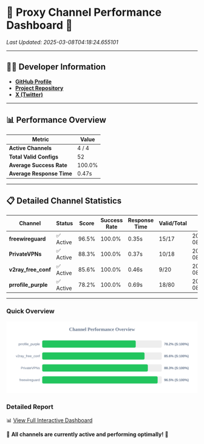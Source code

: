 # 🌟 Proxy Channel Performance Dashboard 🌟

_Last Updated: 2025-03-08T04:18:24.655101_

---

## 👩‍💻 Developer Information

- **[GitHub Profile](https://github.com/4n0nymou3)**  
- **[Project Repository](https://github.com/4n0nymou3/multi-proxy-config-fetcher)**  
- **[X (Twitter)](https://x.com/4n0nymou3)**  

---

## 📊 Performance Overview

| Metric                | Value       |
|-----------------------|-------------|
| **Active Channels**   | 4 / 4       |
| **Total Valid Configs** | 52          |
| **Average Success Rate** | 100.0%      |
| **Average Response Time** | 0.47s       |

---

## 📋 Detailed Channel Statistics

| Channel          | Status     | Score  | Success Rate | Response Time | Valid/Total | Last Success               |
|------------------|------------|--------|--------------|---------------|-------------|----------------------------|
| **freewireguard**  | ✅ Active  | 96.5%  | 100.0% | 0.35s         | 15/17       | 2025-03-08T04:18:24.653260 |
| **PrivateVPNs**  | ✅ Active  | 88.3%  | 100.0% | 0.37s         | 10/18       | 2025-03-08T04:18:24.276307 |
| **v2ray_free_conf**  | ✅ Active  | 85.6%  | 100.0% | 0.46s         | 9/20       | 2025-03-08T04:18:23.869871 |
| **prrofile_purple**  | ✅ Active  | 78.2%  | 100.0% | 0.69s         | 18/80       | 2025-03-08T04:18:23.378576 |

---

### Quick Overview
<div align="center">
  <a href="https://raw.githubusercontent.com/nullluser/NullRepo/refs/heads/main/assets/channel_stats_chart.svg">
    <img src="https://raw.githubusercontent.com/nullluser/NullRepo/refs/heads/main/assets/channel_stats_chart.svg" alt="Source Performance Statistics" width="800">
  </a>
</div>

### Detailed Report
📊 [View Full Interactive Dashboard](https://htmlpreview.github.io/?https://github.com/nullluser/NullRepo/blob/main/assets/performance_report.html)

🎉 **All channels are currently active and performing optimally!** 🎉

